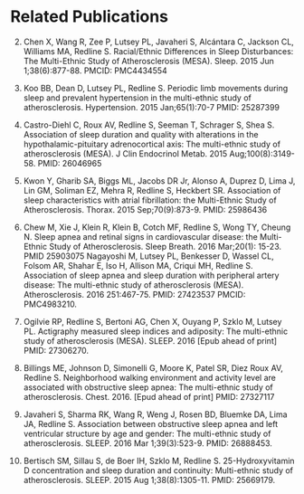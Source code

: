 # Related Publications

2. Chen X, Wang R, Zee P, Lutsey PL, Javaheri S, Alcántara C, Jackson CL, Williams MA, Redline S. Racial/Ethnic Differences in Sleep Disturbances: The Multi-Ethnic Study of Atherosclerosis (MESA). Sleep. 2015 Jun 1;38(6):877-88. PMCID: PMC4434554

3. Koo BB, Dean D, Lutsey PL, Redline S. Periodic limb movements during sleep and prevalent hypertension in the multi-ethnic study of atherosclerosis. Hypertension.  2015 Jan;65(1):70-7  PMID: 25287399

4. Castro-Diehl C, Roux AV, Redline S, Seeman T, Schrager S, Shea S. Association of sleep duration and quality with alterations in the hypothalamic-pituitary adrenocortical axis: The multi-ethnic study of atherosclerosis (MESA). J Clin Endocrinol Metab. 2015 Aug;100(8):3149-58. PMID: 26046965

5. Kwon Y, Gharib SA, Biggs ML, Jacobs DR Jr, Alonso A, Duprez D, Lima J, Lin GM, Soliman EZ, Mehra R, Redline S, Heckbert SR. Association of sleep characteristics with atrial fibrillation: the Multi-Ethnic Study of Atherosclerosis. Thorax. 2015 Sep;70(9):873-9. PMID: 25986436

6. Chew M, Xie J, Klein R, Klein B, Cotch MF, Redline S, Wong TY, Cheung N. Sleep apnea and retinal signs in cardiovascular disease: the Multi-Ethnic Study of Atherosclerosis. Sleep Breath. 2016 Mar;20(1): 15-23. PMID 25903075 Nagayoshi M, Lutsey PL, Benkesser D, Wassel CL, Folsom AR, Shahar E, Iso H, Allison MA, Criqui MH, Redline S. Association of sleep apnea and sleep duration with peripheral artery disease: The multi-ethnic study of atherosclerosis (MESA). Atherosclerosis. 2016 251:467-75. PMID: 27423537 PMCID: PMC4983210.

7. Ogilvie RP, Redline S, Bertoni AG, Chen X, Ouyang P, Szklo M, Lutsey PL.  Actigraphy measured sleep indices and adiposity: The multi-ethnic study of atherosclerosis (MESA). SLEEP. 2016 [Epub ahead of print] PMID: 27306270.

8. Billings ME, Johnson D, Simonelli G, Moore K, Patel SR, Diez Roux AV, Redline S. Neighborhood walking environment and activity level are associated with obstructive sleep apnea: The multi-ethnic study of atherosclerosis. Chest. 2016. [Epud ahead of print] PMID: 27327117

9. Javaheri S, Sharma RK, Wang R, Weng J, Rosen BD, Bluemke DA, Lima JA, Redline S. Association between obstructive sleep apnea and left ventricular structure by age and gender: The multi-ethnic study of atherosclerosis. SLEEP. 2016 Mar 1;39(3):523-9. PMID: 26888453.

10. Bertisch SM, Sillau S, de Boer IH, Szklo M, Redline S. 25-Hydroxyvitamin D concentration and sleep duration and continuity: Multi-ethnic study of atherosclerosis. SLEEP. 2015 Aug 1;38(8):1305-11. PMID: 25669179.
